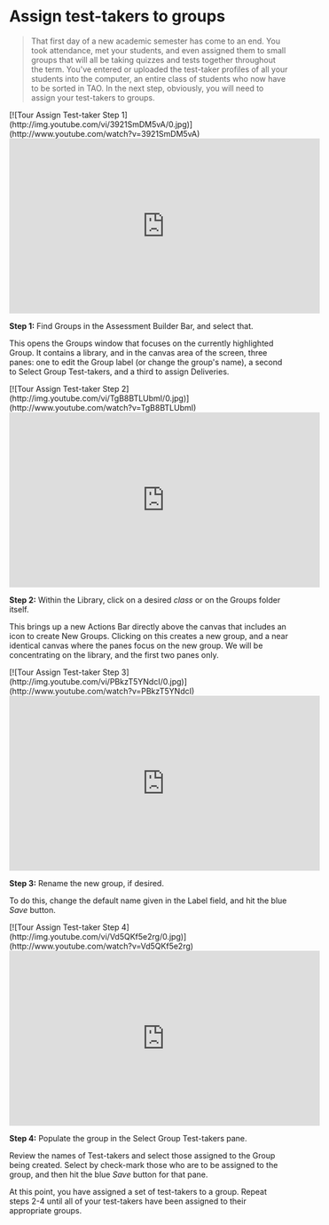 # Assign test-takers to groups

>That first day of a new academic semester has come to an end. You took attendance, met your students, and even assigned them to small groups that will all be taking quizzes and tests together throughout the term. You've entered or uploaded the test-taker profiles of all your students into the computer, an entire class of students who now have to be sorted in TAO. In the next step, obviously, you will need to assign your test-takers to groups.

<div class="hidden-video">
[![Tour Assign Test-taker Step 1](http://img.youtube.com/vi/3921SmDM5vA/0.jpg)](http://www.youtube.com/watch?v=3921SmDM5vA)
</div>

<iframe width="560" height="315" src="https://www.youtube.com/embed/3921SmDM5vA" frameborder="0" allowfullscreen></iframe>

**Step 1:** Find Groups in the Assessment Builder Bar, and select that.

This opens the Groups window that focuses on the currently highlighted Group. It contains a library, and in the canvas area of the screen, three panes: one to edit the Group label (or change the group's name), a second to Select Group Test-takers, and a third to assign Deliveries. 

<div class="hidden-video">
[![Tour Assign Test-taker Step 2](http://img.youtube.com/vi/TgB8BTLUbmI/0.jpg)](http://www.youtube.com/watch?v=TgB8BTLUbmI)
</div>

<iframe width="560" height="315" src="https://www.youtube.com/embed/TgB8BTLUbmI" frameborder="0" allowfullscreen></iframe>

**Step 2:** Within the Library, click on a desired *class* or on the Groups folder itself.

This brings up a new Actions Bar directly above the canvas that includes an icon to create New Groups. Clicking on this creates a new group, and a near identical canvas where the panes focus on the new group. We will be concentrating on the library, and the first two panes only.

<div class="hidden-video">
[![Tour Assign Test-taker Step 3](http://img.youtube.com/vi/PBkzT5YNdcI/0.jpg)](http://www.youtube.com/watch?v=PBkzT5YNdcI)
</div>

<iframe width="560" height="315" src="https://www.youtube.com/embed/PBkzT5YNdcI" frameborder="0" allowfullscreen></iframe>

**Step 3:** Rename the new group, if desired.

To do this, change the default name given in the Label field, and hit the blue *Save* button.

<div class="hidden-video">
[![Tour Assign Test-taker Step 4](http://img.youtube.com/vi/Vd5QKf5e2rg/0.jpg)](http://www.youtube.com/watch?v=Vd5QKf5e2rg)
</div>

<iframe width="560" height="315" src="https://www.youtube.com/embed/Vd5QKf5e2rg" frameborder="0" allowfullscreen></iframe>

**Step 4:** Populate the group in the Select Group Test-takers pane.

Review the names of Test-takers and select those assigned to the Group being created. Select by check-mark those who are to be assigned to the group, and then hit the blue *Save* button for that pane.

At this point, you have assigned a set of test-takers to a group. Repeat steps 2-4 until all of your test-takers have been assigned to their appropriate groups.

